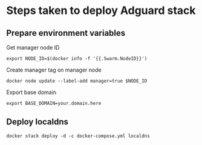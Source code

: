 # Steps taken to deploy Adguard stack

## Prepare environment variables

Get manager node ID

    export NODE_ID=$(docker info -f '{{.Swarm.NodeID}}')

Create manager tag on manager node

    docker node update --label-add manager=true $NODE_ID

Export base domain

    export BASE_DOMAIN=your.domain.here

## Deploy localdns

    docker stack deploy -d -c docker-compose.yml localdns
